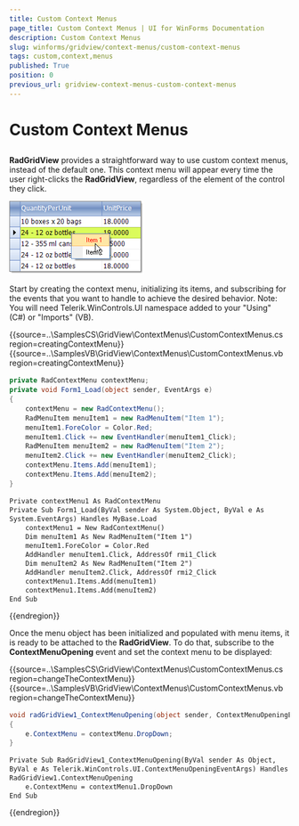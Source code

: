 ```yaml
---
title: Custom Context Menus
page_title: Custom Context Menus | UI for WinForms Documentation
description: Custom Context Menus
slug: winforms/gridview/context-menus/custom-context-menus
tags: custom,context,menus
published: True
position: 0
previous_url: gridview-context-menus-custom-context-menus
---
```


# Custom Context Menus



## 

__RadGridView__ provides a straightforward way to use custom context menus, instead of the default one. This context menu will appear every time the user right-clicks the __RadGridView__, regardless of the element of the control they click.

![gridview-context-menus-custom-context-menus 001](images/gridview-context-menus-custom-context-menus001.png)

Start by creating the context menu, initializing its items, and subscribing for the events that you want to handle to achieve the desired behavior. Note: You will need Telerik.WinControls.UI namespace added to your "Using" (C#) or "Imports" (VB).

{{source=..\SamplesCS\GridView\ContextMenus\CustomContextMenus.cs region=creatingContextMenu}} 
{{source=..\SamplesVB\GridView\ContextMenus\CustomContextMenus.vb region=creatingContextMenu}} 

````C#
private RadContextMenu contextMenu;
private void Form1_Load(object sender, EventArgs e)
{
    contextMenu = new RadContextMenu();
    RadMenuItem menuItem1 = new RadMenuItem("Item 1");
    menuItem1.ForeColor = Color.Red;
    menuItem1.Click += new EventHandler(menuItem1_Click);
    RadMenuItem menuItem2 = new RadMenuItem("Item 2");
    menuItem2.Click += new EventHandler(menuItem2_Click);
    contextMenu.Items.Add(menuItem1);
    contextMenu.Items.Add(menuItem2);
}

````
````VB.NET
Private contextMenu1 As RadContextMenu
Private Sub Form1_Load(ByVal sender As System.Object, ByVal e As System.EventArgs) Handles MyBase.Load
    contextMenu1 = New RadContextMenu()
    Dim menuItem1 As New RadMenuItem("Item 1")
    menuItem1.ForeColor = Color.Red
    AddHandler menuItem1.Click, AddressOf rmi1_Click
    Dim menuItem2 As New RadMenuItem("Item 2")
    AddHandler menuItem2.Click, AddressOf rmi2_Click
    contextMenu1.Items.Add(menuItem1)
    contextMenu1.Items.Add(menuItem2)
End Sub

````

{{endregion}} 




Once the menu object has been initialized and populated with menu items, it is ready to be attached to the __RadGridView__. To do that, subscribe to the __ContextMenuOpening__ event and set the context menu to be displayed:

{{source=..\SamplesCS\GridView\ContextMenus\CustomContextMenus.cs region=changeTheContextMenu}} 
{{source=..\SamplesVB\GridView\ContextMenus\CustomContextMenus.vb region=changeTheContextMenu}} 

````C#
void radGridView1_ContextMenuOpening(object sender, ContextMenuOpeningEventArgs e)
{
    e.ContextMenu = contextMenu.DropDown;
}

````
````VB.NET
Private Sub RadGridView1_ContextMenuOpening(ByVal sender As Object, ByVal e As Telerik.WinControls.UI.ContextMenuOpeningEventArgs) Handles RadGridView1.ContextMenuOpening
    e.ContextMenu = contextMenu1.DropDown
End Sub

````

{{endregion}} 



